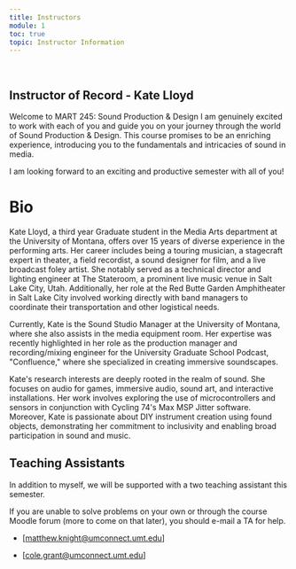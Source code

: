 ```yaml
---
title: Instructors
module: 1
toc: true
topic: Instructor Information
---
```


<br />
<!--
The below video is semester specific and should be replaced/updated every semester


<div class="embed-responsive embed-responsive-16by9"><iframe class="embed-responsive-item" src="https://www.youtube.com/embed/11Q7tY1B1tg" frameborder="0" allow="accelerometer; autoplay; encrypted-media; gyroscope; picture-in-picture" allowfullscreen></iframe></div>


-->




Quick links, including email links, office hours, and lab hours, are all available from the ["Instructors"]({{site.baseurl}}/instructors/) tab above in the course menubar.


<!--What follows is a more detailed introduction to the people delivering this class to you this semester. We are a team, and will be working together to deliver this experience to you.

-->

## Instructor of Record - Kate Lloyd


Welcome to MART 245: Sound Production & Design
I am genuinely excited to work with each of you and guide you on your journey through the world of Sound Production & Design. This course promises to be an enriching experience, introducing you to the fundamentals and intricacies of sound in media.

<!--

I strongly encourage you to take advantage of the live study hall sessions. These sessions are a valuable opportunity for hands-on learning and direct support with your projects. This will be a chance for us to meet, discuss any individual learning needs, and delve into the course material together. Details about the study hall sessions, including scheduling and how to participate, will be announced once we have figured out a time that best meets everyone’s schedule.

For those eager to set up an appointment right away, you are more than welcome to visit during my office hours or arrange a Zoom meeting at your convenience. If possible, please send me an email before hand, outlining technical issues you wish to trouble shoot.

--> 

I am looking forward to an exciting and productive semester with all of you!


# Bio

Kate Lloyd, a third year Graduate student in the Media Arts department at the University of Montana, offers over 15 years of diverse experience in the performing arts. Her career includes being a touring musician, a stagecraft expert in theater, a field recordist, a sound designer for film, and a live broadcast foley artist. She notably served as a technical director and lighting engineer at The Stateroom, a prominent live music venue in Salt Lake City, Utah. Additionally, her role at the Red Butte Garden Amphitheater in Salt Lake City involved working directly with band managers to coordinate their transportation and other logistical needs.

Currently, Kate is the Sound Studio Manager at the University of Montana, where she also assists in the media equipment room. Her expertise was recently highlighted in her role as the production manager and recording/mixing engineer for the University Graduate School Podcast, "Confluence," where she specialized in creating immersive soundscapes.

Kate's research interests are deeply rooted in the realm of sound. She focuses on audio for games, immersive audio, sound art, and interactive installations. Her work involves exploring the use of microcontrollers and sensors in conjunction with Cycling 74's Max MSP Jitter software. Moreover, Kate is passionate about DIY instrument creation using found objects, demonstrating her commitment to inclusivity and enabling broad participation in sound and music.



## Teaching Assistants

In addition to myself, we will be supported with a two teaching assistant this semester.

If you are unable to solve problems on your own or through the course Moodle forum (more to come on that later), you should e-mail a TA for help.

- [matthew.knight@umconnect.umt.edu]
  
- [cole.grant@umconnect.umt.edu]




